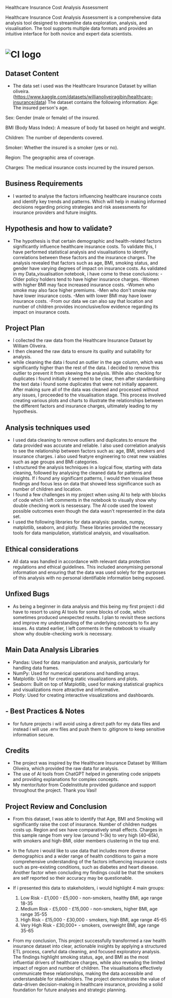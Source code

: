 Healthcare Insurance Cost Analysis Assessment


Healthcare Insurance Cost Analysis Assessment is a comprehensive data analysis tool designed to streamline data exploration, analysis, and visualisation. The tool supports multiple data formats and provides an intuitive interface for both novice and expert data scientists.

# ![CI logo](https://codeinstitute.s3.amazonaws.com/fullstack/ci_logo_small.png)


## Dataset Content
* The data set i used was the Healthcare Insurance Dataset by willian oliveira.
(https://www.kaggle.com/datasets/willianoliveiragibin/healthcare-insurance/data)
The dataset contains the following information:
Age: The insured person's age.

Sex: Gender (male or female) of the insured.

BMI (Body Mass Index): A measure of body fat based on height and weight.

Children: The number of dependents covered.

Smoker: Whether the insured is a smoker (yes or no).

Region: The geographic area of coverage.

Charges: The medical insurance costs incurred by the insured person.


## Business Requirements
* I wanted to analyse the factors influencing healthcare insurance costs and identify key trends and patterns. Which will help in making informed decisions regarding pricing strategies and risk assessments for insurance providers and future insights.

## Hypothesis and how to validate?
* The hypothesis is that certain demographic and health-related factors significantly influence healthcare insurance costs. To validate this, I have performed statistical analysis and visualisations to identify correlations between these factors and the insurance charges. 
The analysis revealed that factors such as age, BMI, smoking status, and gender have varying degrees of impact on insurance costs.
As validated in my Data_visualisation notebook, i have come to these conclusions:
-Older policy holders tend to have higher insurance charges.
-Women with higher BMI may face increased insurance costs.
-Women who smoke may also face higher premiums.
-Men who don't smoke may have lower insurance costs.
-Men with lower BMI may have lower insurance costs.
-From our data we can also say that location and number of children provides inconclusive/low evidence regarding its impact on insurance costs.

## Project Plan
* I collected the raw data from the Healthcare Insurance Dataset by William Oliveira.
* I then cleaned the raw data to ensure its quality and suitability for analysis.
* while cleaning the data i found an outlier in the age column, which was significantly higher than the rest of the data. I decided to remove this outlier to prevent it from skewing the analysis. While also checking for duplicates i found initially it seemed to be clear, then after standardising the text data i found some duplicates that were not initially apparent. After making sure all of the data was cleaned and processed without any issues, I proceeded to the visualisation stage.
This process involved creating various plots and charts to illustrate the relationships between the different factors and insurance charges, ultimately leading to my hypothesis.


## Analysis techniques used
* I used data cleaning to remove outliers and duplicates.to ensure the data provided was accurate and reliable. I also used correlation analysis to see the relationship between factors such as: age, BMI, smokers and insurance charges. i also used featyre engineering to creat new vaiables such as age groups and BMI categories.
* I structured the analysis techniques in a logical flow, starting with data cleaning, followed by analysing the cleaned data for patterns and insights. If i found any significant patterns, I would then visualise these findings and focus less on data that showed less significance such as number of children and location.
* I found a few challenges in my project when using AI to help with blocks of code which i left comments in the notebook to visually show why double checking work is nessessary. The AI code used the lowest possible outcomes even though the data wasn't represented in the data set. 
* I used the following libraries for data analysis: pandas, numpy, matplotlib, seaborn, and plotly. These libraries provided the necessary tools for data manipulation, statistical analysis, and visualisation.


## Ethical considerations
* All data was handled in accordance with relevant data protection regulations and ethical guidelines. This included anonymising personal information and ensuring that the data was used solely for the purposes of this analysis with no personal identifiable information being exposed.


## Unfixed Bugs
* As being a beginner in data analysis and this being my first project i did have to resort to using AI tools for some blocks of code, which sometimes produced unexpected results. I plan to revisit these sections and improve my understanding of the underlying concepts to fix any issues. As stated earlier, I left comments in the notebook to visually show why double-checking work is necessary.



## Main Data Analysis Libraries
* Pandas: Used for data manipulation and analysis, particularly for handling data frames.
* NumPy: Used for numerical operations and handling arrays.
* Matplotlib: Used for creating static visualizations and plots.
* Seaborn: Built on top of Matplotlib, used for making statistical graphics and visualizations more attractive and informative.
* Plotly: Used for creating interactive visualizations and dashboards.

## - Best Practices & Notes
* for future projects i will avoid using a direct path for my data files and instead i will use .env files and push them to .gitignore to keep sensitive information secure.


## Credits 

* The project was inspired by the Healthcare Insurance Dataset by William Oliveira, which provided the raw data for analysis.
* The use of AI tools from ChatGPT helped in generating code snippets and providing explanations for complex concepts.
* My mentor/tutor from CodeInstitute provided guidance and support throughout the project. Thank you Vasi!


## Project Review and Conclusion
* From this dataset, I was able to identify that Age, BMI and Smoking will significantly raise the cost of insurance. Number of children nudges costs up. Region and sex have comparatively small effects. Charges in this sample range from very low (around 1–3k) to very high (40–65k), with smokers and high-BMI, older members clustering in the top end.

* In the future i would like to use data that includes more diverse demographics and a wider range of health conditions to gain a more comprehensive understanding of the factors influencing insurance costs such as pre-existing conditions, such as diabetes and heart disease. Another factor when concluding my findings could be that the smokers are self reported so their accuracy may be questionable.

* If i presented this data to stakeholders, i would highlight 4 main groups:
  1. Low Risk - £1,000 - £5,000 - non-smokers, healthy BMI, age range 18-35
  2. Medium Risk - £5,000 - £15,000 - non-smokers, higher BMI, age range 35-55
  3. High Risk - £15,000 - £30,000 - smokers, high BMI, age range 45-65
  4. Very High Risk - £30,000+ - smokers, overweight BMI, age range 35-65


* From my conclusion, This project successfully transformed a raw health insurance dataset into clear, actionable insights by applying a structured ETL process, careful data cleaning, and focused exploratory analysis. The findings highlight smoking status, age, and BMI as the most influential drivers of healthcare charges, while also revealing the limited impact of region and number of children. The visualisations effectively communicate these relationships, making the data accessible and understandable for stakeholders. The project demonstrates the value of data-driven decision-making in healthcare insurance, providing a solid foundation for future analyses and strategic planning.